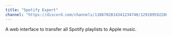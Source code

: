 ```yaml
---
title: "Spotify Export"
channel: "https://discord.com/channels/1186702814341234740/1291095922805182494"
---
```


A web interface to transfer all Spotify playlists to Apple music.
